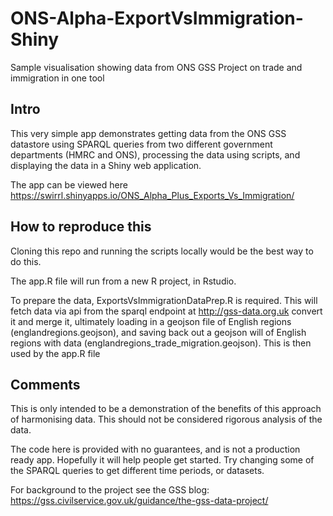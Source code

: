 # ONS-Alpha-ExportVsImmigration-Shiny
Sample visualisation showing data from ONS GSS Project on trade and immigration in one tool

## Intro

This very simple app demonstrates getting data from the ONS GSS datastore using SPARQL queries from two different government departments (HMRC and ONS), processing the data using scripts, and displaying the data in a Shiny web application.

The app can be viewed here https://swirrl.shinyapps.io/ONS_Alpha_Plus_Exports_Vs_Immigration/

## How to reproduce this

Cloning this repo and running the scripts locally would be the best way to do this.

The app.R file will run from a new R project, in Rstudio.


To prepare the data, ExportsVsImmigrationDataPrep.R is required. This will fetch data via api from the sparql endpoint at http://gss-data.org.uk convert it and merge it, ultimately loading in a geojson file of English regions (englandregions.geojson), and saving back out a geojson will of English regions with data (englandregions_trade_migration.geojson). This is then used by the app.R file


## Comments

This is only intended to be a demonstration of the benefits of this approach of harmonising data. This should not be considered rigorous analysis of the data.

The code here is provided with no guarantees, and is not a production ready app. Hopefully it will help people get started. Try changing some of the SPARQL queries to get different time periods, or datasets.

For background to the project see the GSS blog: https://gss.civilservice.gov.uk/guidance/the-gss-data-project/ 



